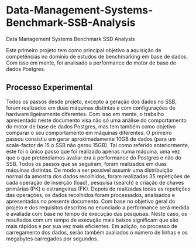 # Data-Management-Systems-Benchmark-SSB-Analysis
Data Management Systems Benchmark SSD Analysis

Este primeiro projeto tem como principal objetivo a aquisição de competências no domínio de estudos de benchmarking em base de dados. Com isso em mente, foi analisado a performance do motor de base de dados Postgres.
## Processo Experimental
Todos os passos desde projeto, excepto a geração dos dados no SSB, foram realizados em duas máquinas distintas e com configurações de hardware ligeiramente diferentes. Com isso em mente, o trabalho apresentado neste documento visa não só uma análise do comportamento do motor de base de dados Postgres, mas tem também como objetivo comparar o seu comportamento em máquinas diferentes.
O primeiro passou consistiu em gerar aproximadamente 10GB de dados (para um scale-factor de 15 o SSB não gerou 15GB). Tal como referido anteriormente, este foi o único passo que foi realizado apenas numa máquina, uma vez que o que pretendíamos avaliar era a performance do Postgres e não do SSB.
Todos os passos que se seguiram, foram realizados em duas máquinas distintas. De modo a ser possível assumir uma distribuição normal da amostra dos dados recolhidos, foram realizadas 35 repetições de cada operação de inserção (load), pesquisa (search) e criação de chaves primárias (PK) e estrangeiras (FK).
Depois de realizadas todas as repetições das operações, os dados recolhidos foram processados, analisados e apresentados no presente documento.
Com base no objetivo geral do projeto e dos requisitos descritos no enunciado a performance será medida e avaliada com base no tempo de execução das pesquisas. Neste caso, os resultados com um tempo de execução mais baixos significam que são mais rápidos e por sua vez mais eficientes. Em adição, no processo de carregamento dos dados, serão também avaliados o número de linhas e os megabytes carregados por segundos.
